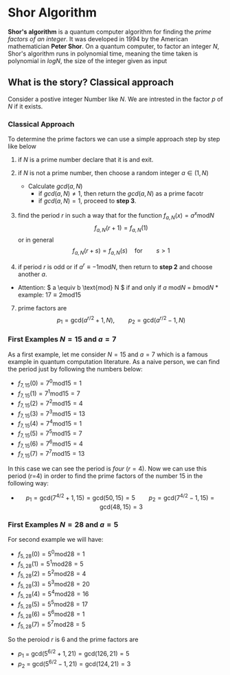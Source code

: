 # Shor Algorithm
__Shor's algorithm__ is a quantum computer algorithm for finding the _prime factors of an integer_. It was developed in 1994 by the American mathematician __Peter Shor__. On a quantum computer, to factor an integer $N$, Shor's algorithm runs in polynomial time, meaning the time taken is polynomial in $log N$, the size of the integer given as input


## What is the story? Classical approach
Consider a postive integer Number like $N$. We are intrested in the factor $p$ of $N$ if it exists. 

### Classical Approach

To determine the prime factors we can use a simple approach step by step like below
1. if $N$ is a prime number declare that it is and exit.
2. if $N$ is not a prime number, then choose a random integer $a \in (1,N)$  
   * Calculate $gcd(a,N)$         
     * if $gcd(a,N) \neq 1$, then return the $gcd(a,N)$ as a prime facotr
     * if $gcd(a,N) = 1$, proceed to __step 3__.
 3. find the period $r$ in such a way that for the function $f_{a,N}(x) = a^x \text{mod} N$ 
$$f_{a,N}(r+1)= f_{a,N}(1) $$
or in general
$$f_{a,N}(r+s)= f_{a,N}(s) \quad \text{for} \qquad s>1 $$

 5. if period $r$ is odd or if $a^r \equiv -1 \text{mod} N$, then return to __step 2__ and choose another $a$.
 * Attention: $ a \equiv b \text{mod} N $ if and only if $a$ $\text{mod}$$N$ = $b\text{mod} N$
       * example: $17 \equiv 2\text{mod} 15$
 7. prime factors are 
   $$p_1 = \text{gcd}(a^{r/2}+1,N), \qquad p_2 = \text{gcd}(a^{r/2}-1,N)$$

### First Examples $N=15$ and $a=7$
As a first example, let me consider $N=15$ and $a=7$ which is a famous example in quantum computation literature. As a naive person, we can find the period just by following the numbers below:

  * $f_{7,15}(0) = 7^0 \text{mod} 15 = 1$
  * $f_{7,15}(1) = 7^1 \text{mod} 15 = 7$
  * $f_{7,15}(2) = 7^2 \text{mod} 15 = 4$
  * $f_{7,15}(3) = 7^3 \text{mod} 15 = 13$
  * $f_{7,15}(4) = 7^4 \text{mod} 15 = 1$
  * $f_{7,15}(5) = 7^5 \text{mod} 15 = 7$
  * $f_{7,15}(6) = 7^6 \text{mod} 15 = 4$
  * $f_{7,15}(7) = 7^7 \text{mod} 15 = 13$ 

 In this case we can see the period is *four* $(r=4)$. Now we can use this period (r=4) in order to find the prime factors of the number 15 in the following way:
   * $$p_1 = \text{gcd}(7^{4/2}+1,15)=\text{gcd}(50,15)=5 \qquad  p_2 = \text{gcd}(7^{4/2}-1,15)=\text{gcd}(48,15)=3$$
 
### First Examples $N=28$ and $a=5$
For second example we will have:
  * $f_{5,28}(0) = 5^0 \text{mod} 28 = 1$
  * $f_{5,28}(1) = 5^1 \text{mod} 28 = 5$
  * $f_{5,28}(2) = 5^2 \text{mod} 28 = 4$
  * $f_{5,28}(3) = 5^3 \text{mod} 28 = 20$
  * $f_{5,28}(4) = 5^4 \text{mod} 28 = 16$
  * $f_{5,28}(5) = 5^5 \text{mod} 28 = 17$
  * $f_{5,28}(6) = 5^6 \text{mod} 28 = 1$
  * $f_{5,28}(7) = 5^7 \text{mod} 28 = 5$
 
 So the peroiod $r$ is 6 and the prime factors are
   * $p_1$ = $\text{gcd}(5^{6/2}+1,21)=\text{gcd}(126,21)=5$
   * $p_2$ = $\text{gcd}(5^{6/2}-1,21)=\text{gcd}(124,21)=3$
 

